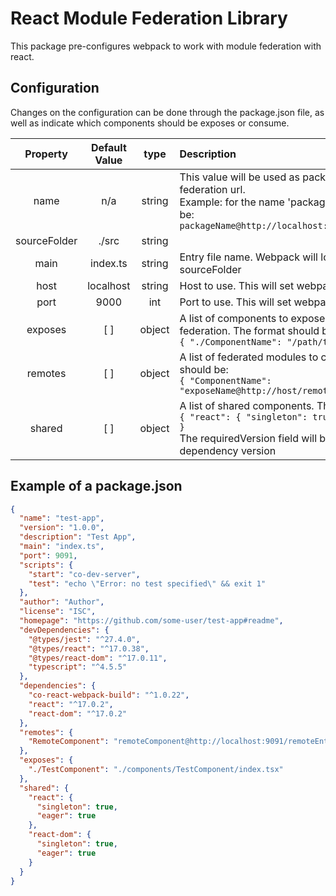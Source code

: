 # React Module Federation Library
This package pre-configures webpack to work with module federation with react.

## Configuration
Changes on the configuration can be done through the package.json file, as well as indicate
which components should be exposes or consume.

|   Property   | Default Value |  type  | Description                                                                                                                                                                               |
|:------------:|:-------------:|:------:|:------------------------------------------------------------------------------------------------------------------------------------------------------------------------------------------|
|     name     |      n/a      | string | This value will be used as package name in the federation url. <br/> Example: for the name 'package-name' the url will be: `packageName@http://localhost:1234/remoteEntry.js`             |
| sourceFolder |     ./src     | string |                                                                                                                                                                                           |
|     main     |   index.ts    | string | Entry file name. Webpack will look for it in the sourceFolder                                                                                                                             |
|     host     |   localhost   | string | Host to use. This will set webpack devServer.host                                                                                                                                         |
|     port     |     9000      |  int   | Port to use. This will set webpack devServer.port                                                                                                                                         |
|   exposes    |      [ ]      | object | A list of components to expose for module federation. The format should be: <br/> `{ "./ComponentName": "/path/to/component" }`                                                           |
|   remotes    |      [ ]      | object | A list of federated modules to consume. The format should be: <br/> `{ "ComponentName": "exposeName@http://host/remoteEntry.js" }`                                                        |
|    shared    |      [ ]      | object | A list of shared components. The format should be: <br/> `{ "react": { "singleton": true, "eager": true } }`<br/> The requiredVersion field will be retrieved from the dependency version |

## Example of a package.json

```json
{
  "name": "test-app",
  "version": "1.0.0",
  "description": "Test App",
  "main": "index.ts",
  "port": 9091,
  "scripts": {
    "start": "co-dev-server",
    "test": "echo \"Error: no test specified\" && exit 1"
  },
  "author": "Author",
  "license": "ISC",
  "homepage": "https://github.com/some-user/test-app#readme",
  "devDependencies": {
    "@types/jest": "^27.4.0",
    "@types/react": "^17.0.38",
    "@types/react-dom": "^17.0.11",
    "typescript": "^4.5.5"
  },
  "dependencies": {
    "co-react-webpack-build": "^1.0.22",
    "react": "^17.0.2",
    "react-dom": "^17.0.2"
  },
  "remotes": {
    "RemoteComponent": "remoteComponent@http://localhost:9091/remoteEntry.js"
  },
  "exposes": {
    "./TestComponent": "./components/TestComponent/index.tsx"
  },
  "shared": {
    "react": {
      "singleton": true,
      "eager": true
    },
    "react-dom": {
      "singleton": true,
      "eager": true
    }
  }
}
```
